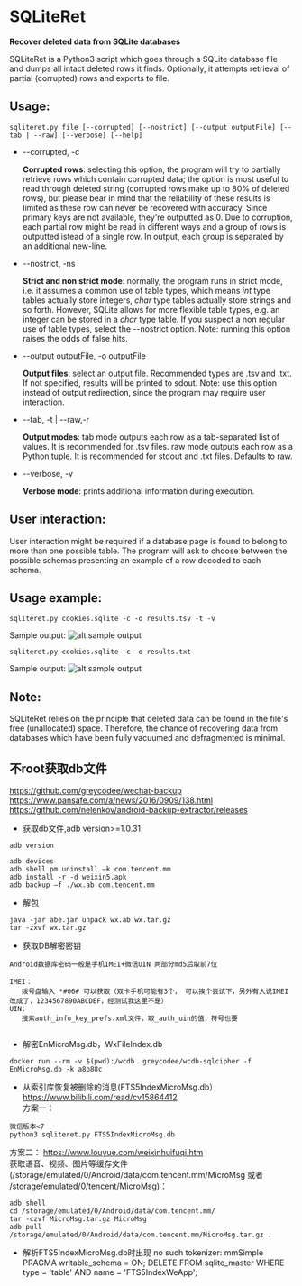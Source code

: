 SQLiteRet
=========
**Recover deleted data from SQLite databases**

  SQLiteRet is a Python3 script which goes through a SQLite database file and dumps all intact deleted rows it finds. Optionally, it attempts retrieval of partial (corrupted) rows and exports to file.

Usage:
---------
`sqliteret.py file [--corrupted] [--nostrict] [--output outputFile] [--tab | --raw] [--verbose] [--help]`

* --corrupted, -c 

  **Corrupted rows**: selecting this option, the program will try to partially retrieve rows which contain corrupted data; the option is most useful to read through deleted string (corrupted rows make up to 80% of deleted rows), but please bear in mind that the reliability of these results is limited as these row can never be recovered with accuracy. Since primary keys are not available, they're outputted as 0.
  Due to corruption, each partial row might be read in different ways and a group of rows is outputted istead of a single row. 
  In output, each group is separated by an additional new-line.
  

* --nostrict, -ns

  **Strict and non strict mode**: normally, the program runs in strict mode, i.e. it assumes a common use of table types, which means *int* type tables actually store integers, *char* type tables actually store strings and so forth. However, SQLite allows for more flexible table types, e.g. an integer can be stored in a *char* type table. If you suspect a non regular use of table types, select the --nostrict option. 
Note: running this option raises the odds of false hits.


* --output outputFile, -o outputFile

  **Output files**: select an output file. Recommended types are .tsv and .txt.
If not specified, results will be printed to sdout.
Note: use this option instead of output redirection, since the program may require user interaction.


* --tab, -t | --raw,-r

  **Output modes**: tab mode outputs each row as a tab-separated list of values. It is recommended for .tsv files.
raw mode outputs each row as a Python tuple. It is recommended for stdout and .txt files.
Defaults to raw.


* --verbose, -v

  **Verbose mode**: prints additional information during execution.

User interaction:
-----------------
User interaction might be required if a database page is found to belong to more than one possible table. 
The program will ask to choose between the possible schemas presenting an example of a row decoded to each schema.


Usage example:
-------------
`sqliteret.py cookies.sqlite -c -o results.tsv -t -v`

  Sample output:
![alt sample output](http://s3.postimg.org/3s8leoflv/two.png "Sample output")

`sqliteret.py cookies.sqlite -c -o results.txt`

  Sample output:
![alt sample output](http://s8.postimg.org/pocz34c4l/one.png "Sample output")


Note:
----- 
SQLiteRet relies on the principle that deleted data can be found in the file's free (unallocated) space. Therefore, the chance of recovering data from databases which have been fully vacuumed and defragmented is minimal.


不root获取db文件
--------------
https://github.com/greycodee/wechat-backup  
https://www.pansafe.com/a/news/2016/0909/138.html  
https://github.com/nelenkov/android-backup-extractor/releases  

* 获取db文件,adb version>=1.0.31
```
adb version

adb devices
adb shell pm uninstall –k com.tencent.mm
adb install -r -d weixin5.apk
adb backup –f ./wx.ab com.tencent.mm
```
* 解包
```
java -jar abe.jar unpack wx.ab wx.tar.gz
tar -zxvf wx.tar.gz
```
* 获取DB解密密钥
 ```
 Android数据库密码一般是手机IMEI+微信UIN 两部分md5后取前7位
 
IMEI： 
    拨号盘输入 *#06# 可以获取（双卡手机可能有3个， 可以挨个尝试下，另外有人说IMEI改成了，1234567890ABCDEF，经测试我这里不是）
UIN:
    搜索auth_info_key_prefs.xml文件，取_auth_uin的值，符号也要
    
 ```
 
* 解密EnMicroMsg.db，WxFileIndex.db
```
docker run --rm -v $(pwd):/wcdb  greycodee/wcdb-sqlcipher -f EnMicroMsg.db -k a8b88c
```
* 从索引库恢复被删除的消息(FTS5IndexMicroMsg.db）  
 https://www.bilibili.com/read/cv15864412  
 方案一：
 ```
 微信版本<7
 python3 sqliteret.py FTS5IndexMicroMsg.db
 ```
 方案二：
 https://www.louyue.com/weixinhuifuqi.htm  
 获取语音、视频、图片等缓存文件(/storage/emulated/0/Android/data/com.tencent.mm/MicroMsg 或者 /storage/emulated/0/tencent/MicroMsg)：
 ```
 adb shell
 cd /storage/emulated/0/Android/data/com.tencent.mm/
 tar -czvf MicroMsg.tar.gz MicroMsg
 adb pull /storage/emulated/0/Android/data/com.tencent.mm/MicroMsg.tar.gz .
 
 ```

* 解析FTS5IndexMicroMsg.db时出现 no such tokenizer: mmSimple
PRAGMA writable_schema = ON;
DELETE FROM sqlite_master WHERE type = 'table' AND name = 'FTS5IndexWeApp';
  
